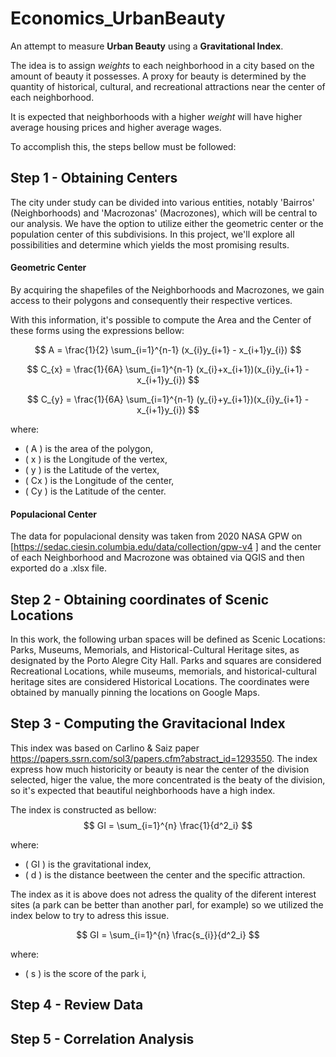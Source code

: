 # Economics_UrbanBeauty

An attempt to measure **Urban Beauty** using a **Gravitational Index**.

The idea is to assign *weights* to each neighborhood in a city based on the amount of beauty it possesses. A proxy for beauty is determined by the quantity of historical, cultural, and recreational attractions near the center of each neighborhood.

It is expected that neighborhoods with a higher *weight* will have higher average housing prices and higher average wages.

To accomplish this, the steps bellow must be followed:

## Step 1 - Obtaining Centers

The city under study can be divided into various entities, notably 'Bairros' (Neighborhoods) and 'Macrozonas' (Macrozones), which will be central to our analysis. We have the option to utilize either the geometric center or the population center of this subdivisions. In this project, we'll explore all possibilities and determine which yields the most promising results.

#### Geometric Center
By acquiring the shapefiles of the Neighborhoods and Macrozones, we gain access to their polygons and consequently their respective vertices.

With this information, it's possible to compute the Area and the Center of these forms using the expressions bellow:



$$
A = \frac{1}{2} \sum_{i=1}^{n-1} (x_{i}y_{i+1} - x_{i+1}y_{i})
$$

$$
C_{x} = \frac{1}{6A} \sum_{i=1}^{n-1} (x_{i}+x_{i+1})(x_{i}y_{i+1} - x_{i+1}y_{i})
$$

$$
C_{y} = \frac{1}{6A} \sum_{i=1}^{n-1} (y_{i}+y_{i+1})(x_{i}y_{i+1} - x_{i+1}y_{i})
$$

where:
- \( A \) is the area of the polygon,
- \( x \) is the Longitude of the vertex,
- \( y \) is the Latitude of the vertex,
- \( Cx \) is the Longitude of the center,
- \( Cy \) is the Latitude of the center.
  

#### Populacional Center
The data for populacional density was taken from 2020 NASA GPW on [https://sedac.ciesin.columbia.edu/data/collection/gpw-v4 ] and the center of each Neighborhood and Macrozone was obtained via QGIS and then exported do a .xlsx file.

## Step 2 - Obtaining coordinates of Scenic Locations 

In this work, the following urban spaces will be defined as Scenic Locations:
Parks, Museums, Memorials, and Historical-Cultural Heritage sites, as designated by the Porto Alegre City Hall. Parks and squares are considered Recreational Locations, while museums, memorials, and historical-cultural heritage sites are considered Historical Locations. The coordinates were obtained by manually pinning the locations on Google Maps.

## Step 3 - Computing the Gravitacional Index

This index was based on Carlino & Saiz paper https://papers.ssrn.com/sol3/papers.cfm?abstract_id=1293550. 
The index express how much historicity or beauty is near the center of the division selected, higer the value, the more concentrated is the beaty of the division, so it's expected that beautiful neighborhoods have a high index.

The index is constructed as bellow:
$$
GI = \sum_{i=1}^{n} \frac{1}{d^2_i}
$$

where:
- \( GI \) is the gravitational index,
- \( d \) is the distance beetween the center and the specific attraction.

The index as it is above does not adress the quality of the diferent interest sites (a park can be better than another parl, for example) so we utilized the index below to try to adress this issue.

$$
GI = \sum_{i=1}^{n} \frac{s_{i}}{d^2_i}
$$

where:
- \( s \) is the score of the park i,

 

## Step 4 - Review Data

## Step 5 - Correlation Analysis
